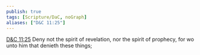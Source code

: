 ```yaml
---
publish: true
tags: [Scripture/DaC, noGraph]
aliases: ["D&C 11:25"]
---
```

[D&C 11:25](https://churchofjesuschrist.org/study/scriptures/dc-testament/dc/11?lang=eng&id=p25#p25) Deny not the spirit of revelation, nor the spirit of prophecy, for wo unto him that denieth these things;
